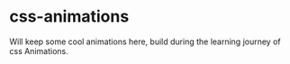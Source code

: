 # css-animations
Will keep some cool animations here, build during the learning journey of css Animations.
